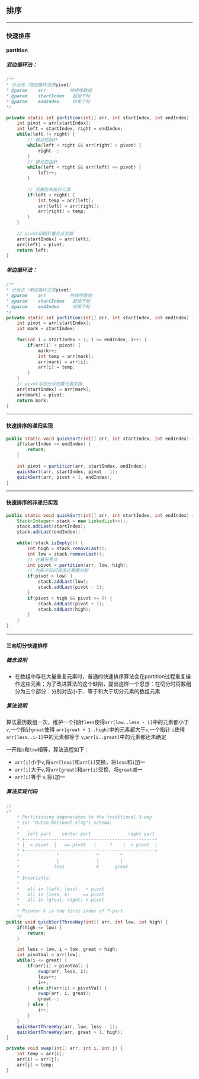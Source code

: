 ## 排序

-----

### 快速排序

#### partition

##### 双边循环法：

```java
/**
* 分治法（双边循环法求pivot）
* @param	arr			待排序数组
* @param	startIndex	 起始下标
* @param	endIndex	 结束下标
*/

private static int partition(int[] arr, int startIndex, int endIndex) {
    int pivot = arr[startIndex];
    int left = startIndex, right = endIndex;
    while(left != right) {
        // 移动右指针
        while(left < right && arr[right] > pivot) {
            right--;
        } 
        // 移动左指针
        while(left < right && arr[left] <= pivot) {
            left++;
        }
        
        // 交换左右指针元素
        if(left < right) {
            int temp = arr[left];
            arr[left] = arr[right];
            arr[right] = temp;
        }
    }
    
    // pivot和指针重合点交换
    arr[startIndex] = arr[left];
    arr[left] = pivot;
    return left;
}
```

##### 单边循环法：

```java
/**
* 分治法（单边循环法求pivot）
* @param	arr			待排序数组
* @param	startIndex	 起始下标
* @param	endIndex	 结束下标
*/
private static int partition(int[] arr, int startIndex, int endIndex) {
    int pivot = arr[startIndex];
    int mark = startIndex;
    
    for(int i = startIndex + 1; i <= endIndex; i++) {
        if(arr[i] < pivot) {
            mark++;
            int temp = arr[mark];
            arr[mark] = arr[i];
            arr[i] = temp;
        }
    }
    // pivot与划分点位置元素交换
    arr[startIndex] = arr[mark];
    arr[mark] = pivot;
    return mark;
}
```

-----

#### 快速排序的递归实现

```java
public static void quickSort(int[] arr, int startIndex, int endIndex) {
    if(startIndex >= endIndex) {
        return;
    }
    
    int pivot = partition(arr, startIndex, endIndex);
    quickSort(arr, startIndex, pivot - 1);
    quickSort(arr, pivot + 1, endIndex);
}
```

-----

#### 快速排序的非递归实现

```java
public static void quickSort(int[] arr, int startIndex, int endIndex) {
    Stack<Integer> stack = new LinkedList<>();
    stack.addLast(startIndex);
    stack.addLast(endIndex);
    
    while(!stack.isEmpty()) {
        int high = stack.removeLast();
        int low = stack.removeLast();
        // 计算分界点
        int pivot = partition(arr, low, high);
        // 判断子区间是否还需要分割
        if(pivot > low) {
            stack.addLast(low);
            stack.addLast(pivot - 1);
        }
        if(pivot < high && pivot >= 0) {
            stack.addLast(pivot + 1);
            stack.addLast(high);
        }
    }
}
```
-------

#### 三向切分快速排序

##### 概念说明

- 在数组中存在大量重复元素时，普通的快速排序算法会在partition过程重复操作这些元素；为了改进算法的这个缺陷，提出这样一个思想：在切分时将数组分为三个部分：分别对应小于、等于和大于切分元素的数组元素

##### 算法说明

算法遍历数组一次，维护一个指针`less`使得`arr[low..less - 1]`中的元素都小于 `v`,一个指针`great`使得 `arr[great + 1..high]`中的元素都大于`v`,一个指针 `i`使得 `arr[less..i-1]`中的元素都等于 `v`,`arr[i..great]`中的元素都还未确定

一开始`i`和`low`相等，算法流程如下：

- `arr[i]`小于`v`,将`arr[less]`和`arr[i]`交换，将`less`和`i`加一
- `arr[i]`大于`v`,将`arr[great]`和`arr[i]`交换，将`great`减一
- `arr[i]`等于 `v`,将`i`加一

##### 算法实现代码

```java
// 
/*
    * Partitioning degenerates to the traditional 3-way
    * (or "Dutch National Flag") schema:
    *
    *   left part    center part              right part
    * +-------------------------------------------------+
    * |  < pivot  |   == pivot   |     ?    |  > pivot  |
    * +-------------------------------------------------+
    *              ^              ^        ^
    *              |              |        |
    *             less            k      great
    *
    * Invariants:
    *
    *   all in (left, less)   < pivot
    *   all in [less, k)     == pivot
    *   all in (great, right) > pivot
    *
    * Pointer k is the first index of ?-part.
    */
public void quickSortThreeWay(int[] arr, int low, int high) {
    if(high <= low) {
        return;
    }

    int less = low, i = low, great = high;
    int pivotVal = arr[low];
    while(i <= great) {
        if(arr[i] < pivotVal) {
            swap(arr, less, i);
            less++;
            i++;
        } else if(arr[i] > pivotVal) {
            swap(arr, i, great);
            great--;
        } else {
            i++;
        }
    }
    quickSortThreeWay(arr, low, less - 1);
    quickSortThreeWay(arr, great + 1, high);
}

private void swap(int[] arr, int i, int j) {
    int temp = arr[i];
    arr[i] = arr[j];
    arr[j] = temp;
}
```

